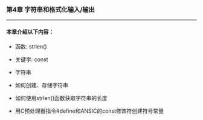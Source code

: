 ### 第4章 字符串和格式化输入/输出
----

#### 本章介绍以下内容：

* 函数: strlen()

* 关键字: const

* 字符串

* 如何创建、存储字符串

* 如何使用strlen()函数获取字符串的长度

* 用C预处理器指令#define和ANSIC的const修饰符创建符号常量
